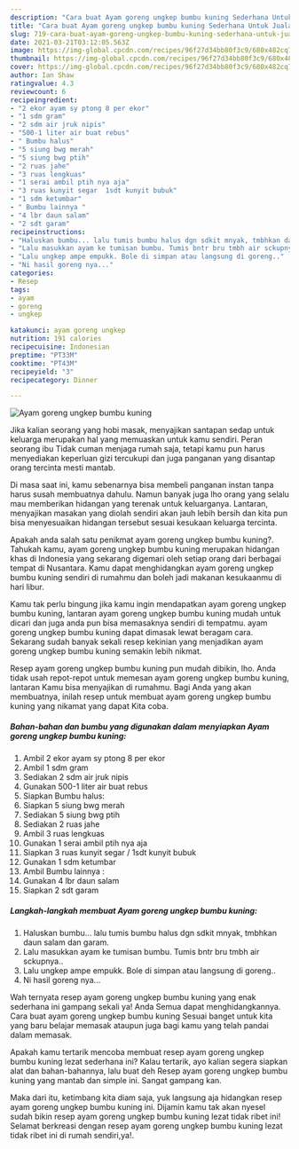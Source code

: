 ```yaml
---
description: "Cara buat Ayam goreng ungkep bumbu kuning Sederhana Untuk Jualan"
title: "Cara buat Ayam goreng ungkep bumbu kuning Sederhana Untuk Jualan"
slug: 719-cara-buat-ayam-goreng-ungkep-bumbu-kuning-sederhana-untuk-jualan
date: 2021-03-21T03:12:05.563Z
image: https://img-global.cpcdn.com/recipes/96f27d34bb80f3c9/680x482cq70/ayam-goreng-ungkep-bumbu-kuning-foto-resep-utama.jpg
thumbnail: https://img-global.cpcdn.com/recipes/96f27d34bb80f3c9/680x482cq70/ayam-goreng-ungkep-bumbu-kuning-foto-resep-utama.jpg
cover: https://img-global.cpcdn.com/recipes/96f27d34bb80f3c9/680x482cq70/ayam-goreng-ungkep-bumbu-kuning-foto-resep-utama.jpg
author: Ian Shaw
ratingvalue: 4.3
reviewcount: 6
recipeingredient:
- "2 ekor ayam sy ptong 8 per ekor"
- "1 sdm gram"
- "2 sdm air jruk nipis"
- "500-1 liter air buat rebus"
- " Bumbu halus"
- "5 siung bwg merah"
- "5 siung bwg ptih"
- "2 ruas jahe"
- "3 ruas lengkuas"
- "1 serai ambil ptih nya aja"
- "3 ruas kunyit segar  1sdt kunyit bubuk"
- "1 sdm ketumbar"
- " Bumbu lainnya "
- "4 lbr daun salam"
- "2 sdt garam"
recipeinstructions:
- "Haluskan bumbu... lalu tumis bumbu halus dgn sdkit mnyak, tmbhkan daun salam dan garam."
- "Lalu masukkan ayam ke tumisan bumbu. Tumis bntr bru tmbh air sckupnya.."
- "Lalu ungkep ampe empukk. Bole di simpan atau langsung di goreng.."
- "Ni hasil goreng nya..."
categories:
- Resep
tags:
- ayam
- goreng
- ungkep

katakunci: ayam goreng ungkep 
nutrition: 191 calories
recipecuisine: Indonesian
preptime: "PT33M"
cooktime: "PT43M"
recipeyield: "3"
recipecategory: Dinner

---
```



![Ayam goreng ungkep bumbu kuning](https://img-global.cpcdn.com/recipes/96f27d34bb80f3c9/680x482cq70/ayam-goreng-ungkep-bumbu-kuning-foto-resep-utama.jpg)

Jika kalian seorang yang hobi masak, menyajikan santapan sedap untuk keluarga merupakan hal yang memuaskan untuk kamu sendiri. Peran seorang ibu Tidak cuman menjaga rumah saja, tetapi kamu pun harus menyediakan keperluan gizi tercukupi dan juga panganan yang disantap orang tercinta mesti mantab.

Di masa  saat ini, kamu sebenarnya bisa membeli panganan instan tanpa harus susah membuatnya dahulu. Namun banyak juga lho orang yang selalu mau memberikan hidangan yang terenak untuk keluarganya. Lantaran, menyajikan masakan yang diolah sendiri akan jauh lebih bersih dan kita pun bisa menyesuaikan hidangan tersebut sesuai kesukaan keluarga tercinta. 



Apakah anda salah satu penikmat ayam goreng ungkep bumbu kuning?. Tahukah kamu, ayam goreng ungkep bumbu kuning merupakan hidangan khas di Indonesia yang sekarang digemari oleh setiap orang dari berbagai tempat di Nusantara. Kamu dapat menghidangkan ayam goreng ungkep bumbu kuning sendiri di rumahmu dan boleh jadi makanan kesukaanmu di hari libur.

Kamu tak perlu bingung jika kamu ingin mendapatkan ayam goreng ungkep bumbu kuning, lantaran ayam goreng ungkep bumbu kuning mudah untuk dicari dan juga anda pun bisa memasaknya sendiri di tempatmu. ayam goreng ungkep bumbu kuning dapat dimasak lewat beragam cara. Sekarang sudah banyak sekali resep kekinian yang menjadikan ayam goreng ungkep bumbu kuning semakin lebih nikmat.

Resep ayam goreng ungkep bumbu kuning pun mudah dibikin, lho. Anda tidak usah repot-repot untuk memesan ayam goreng ungkep bumbu kuning, lantaran Kamu bisa menyajikan di rumahmu. Bagi Anda yang akan membuatnya, inilah resep untuk membuat ayam goreng ungkep bumbu kuning yang nikamat yang dapat Kita coba.

<!--inarticleads1-->

##### Bahan-bahan dan bumbu yang digunakan dalam menyiapkan Ayam goreng ungkep bumbu kuning:

1. Ambil 2 ekor ayam sy ptong 8 per ekor
1. Ambil 1 sdm gram
1. Sediakan 2 sdm air jruk nipis
1. Gunakan 500-1 liter air buat rebus
1. Siapkan  Bumbu halus:
1. Siapkan 5 siung bwg merah
1. Sediakan 5 siung bwg ptih
1. Sediakan 2 ruas jahe
1. Ambil 3 ruas lengkuas
1. Gunakan 1 serai ambil ptih nya aja
1. Siapkan 3 ruas kunyit segar / 1sdt kunyit bubuk
1. Gunakan 1 sdm ketumbar
1. Ambil  Bumbu lainnya :
1. Gunakan 4 lbr daun salam
1. Siapkan 2 sdt garam




<!--inarticleads2-->

##### Langkah-langkah membuat Ayam goreng ungkep bumbu kuning:

1. Haluskan bumbu... lalu tumis bumbu halus dgn sdkit mnyak, tmbhkan daun salam dan garam.
1. Lalu masukkan ayam ke tumisan bumbu. Tumis bntr bru tmbh air sckupnya..
1. Lalu ungkep ampe empukk. Bole di simpan atau langsung di goreng..
1. Ni hasil goreng nya...




Wah ternyata resep ayam goreng ungkep bumbu kuning yang enak sederhana ini gampang sekali ya! Anda Semua dapat menghidangkannya. Cara buat ayam goreng ungkep bumbu kuning Sesuai banget untuk kita yang baru belajar memasak ataupun juga bagi kamu yang telah pandai dalam memasak.

Apakah kamu tertarik mencoba membuat resep ayam goreng ungkep bumbu kuning lezat sederhana ini? Kalau tertarik, ayo kalian segera siapkan alat dan bahan-bahannya, lalu buat deh Resep ayam goreng ungkep bumbu kuning yang mantab dan simple ini. Sangat gampang kan. 

Maka dari itu, ketimbang kita diam saja, yuk langsung aja hidangkan resep ayam goreng ungkep bumbu kuning ini. Dijamin kamu tak akan nyesel sudah bikin resep ayam goreng ungkep bumbu kuning lezat tidak ribet ini! Selamat berkreasi dengan resep ayam goreng ungkep bumbu kuning lezat tidak ribet ini di rumah sendiri,ya!.

